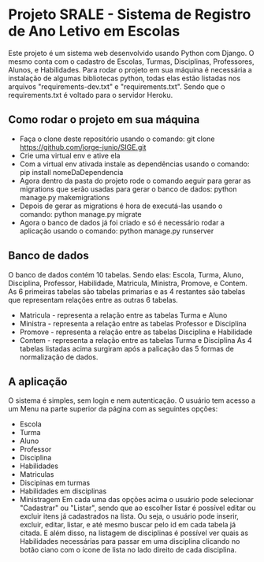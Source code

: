 # Projeto SRALE - Sistema de Registro de Ano Letivo em Escolas
Este projeto é um sistema web desenvolvido usando Python com Django. O mesmo conta com o cadastro de Escolas, Turmas, Disciplinas, Professores, Alunos, e Habilidades. Para rodar o projeto em sua máquina é necessária a instalação de algumas bibliotecas python, todas elas estão listadas nos arquivos "requirements-dev.txt" e "requirements.txt". Sendo que o requirements.txt é voltado para o servidor Heroku.

## Como rodar o projeto em sua máquina
* Faça o clone deste repositório usando o comando: git clone https://github.com/jorge-junio/SIGE.git
* Crie uma virtual env e ative ela
* Com a virtual env ativada instale as dependências usando o comando: pip install nomeDaDependencia
* Agora dentro da pasta do projeto rode o comando aeguir para gerar as migrations que serão usadas para gerar o banco de dados: python manage.py makemigrations
* Depois de gerar as migrations é hora de executá-las usando o comando: python manage.py migrate
* Agora o banco de dados já foi criado e só é necessário rodar a aplicação usando o comando: python manage.py runserver

## Banco de dados
O banco de dados contém 10 tabelas. Sendo elas: Escola, Turma, Aluno, Disciplina, Professor, Habilidade, Matricula, Ministra, Promove, e Contem. As 6 primeiras tabelas são tabelas primarias e as 4 restantes são tabelas que representam relações entre as outras 6 tabelas.
* Matricula - representa a relação entre as tabelas Turma e Aluno
* Ministra - representa a relação entre as tabelas Professor e Disciplina
* Promove - representa a relação entre as tabelas Disciplina e Habilidade
* Contem - representa a relação entre as tabelas Turma e Disciplina
As 4 tabelas listadas acima surgiram após a palicação das 5 formas de normalização de dados.

## A aplicação
O sistema é simples, sem login e nem autenticação. O usuário tem acesso a um Menu na parte superior da página com as seguintes opções:
* Escola
* Turma
* Aluno
* Professor
* Disciplina
* Habilidades
* Matriculas
* Discipinas em turmas
* Habilidades em disciplinas
* Ministragem
Em cada uma das opções acima o usuário pode selecionar "Cadastrar" ou "Listar", sendo que ao escolher listar é possível editar ou excluir itens já cadastrados na lista. Ou seja, o usuário pode inserir, excluir, editar, listar, e até mesmo buscar pelo id em cada tabela já citada. E além disso, na listagem de disciplinas é possível ver quais as Habilidades necessárias para passar em uma disciplina clicando no botão ciano com o ícone de lista no lado direito de cada disciplina. 